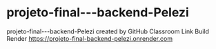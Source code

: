 # projeto-final---backend-Pelezi
projeto-final---backend-Pelezi created by GitHub Classroom
Link Build Render
https://projeto-final-backend-pelezi.onrender.com
